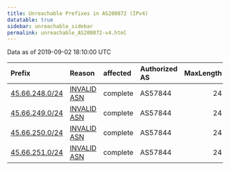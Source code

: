 ```yaml
---
title: Unreachable Prefixes in AS200872 (IPv4)
datatable: true
sidebar: unreachable_sidebar
permalink: unreachable_AS200872-v4.html
---
```


Data as of 2019-09-02 18:10:00 UTC


<div class="datatable-begin"></div>

| Prefix                                                 | Reason                                                                                                 | affected   | Authorized AS   |   MaxLength | Anchor                                         |   unreachable /24s |
|:-------------------------------------------------------|:-------------------------------------------------------------------------------------------------------|:-----------|:----------------|------------:|:-----------------------------------------------|-------------------:|
| [45.66.248.0/24](https://stat.ripe.net/45.66.248.0/24) | [INVALID ASN](https://rpki-validator.ripe.net/announcement-preview?asn=AS200872&prefix=45.66.248.0/24) | complete   | AS57844         |          24 | [RIPE](unreachable_RIPE_NCC_RPKI_Root-v4.html) |                  1 |
| [45.66.249.0/24](https://stat.ripe.net/45.66.249.0/24) | [INVALID ASN](https://rpki-validator.ripe.net/announcement-preview?asn=AS200872&prefix=45.66.249.0/24) | complete   | AS57844         |          24 | [RIPE](unreachable_RIPE_NCC_RPKI_Root-v4.html) |                  1 |
| [45.66.250.0/24](https://stat.ripe.net/45.66.250.0/24) | [INVALID ASN](https://rpki-validator.ripe.net/announcement-preview?asn=AS200872&prefix=45.66.250.0/24) | complete   | AS57844         |          24 | [RIPE](unreachable_RIPE_NCC_RPKI_Root-v4.html) |                  1 |
| [45.66.251.0/24](https://stat.ripe.net/45.66.251.0/24) | [INVALID ASN](https://rpki-validator.ripe.net/announcement-preview?asn=AS200872&prefix=45.66.251.0/24) | complete   | AS57844         |          24 | [RIPE](unreachable_RIPE_NCC_RPKI_Root-v4.html) |                  1 |

<div class="datatable-end"></div>